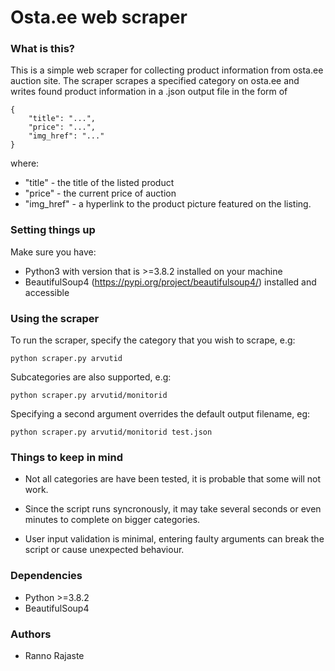 # Osta.ee web scraper

### What is this?
This is a simple web scraper for collecting product information from osta.ee auction site.
The scraper scrapes a specified category on osta.ee and writes found product information in a .json output file in the form of
```
{
    "title": "...",
    "price": "...",
    "img_href": "..."
}
```
where:
* "title" - the title of the listed product
* "price" - the current price of auction
* "img_href" - a hyperlink to the product picture featured on the listing.


### Setting things up

Make sure you have:

* Python3 with version that is >=3.8.2 installed on your machine
* BeautifulSoup4 (https://pypi.org/project/beautifulsoup4/) installed and accessible
### Using the scraper

To run the scraper, specify the category that you wish to scrape, e.g:
```
python scraper.py arvutid
```
Subcategories are also supported, e.g:
```
python scraper.py arvutid/monitorid
```
Specifying a second argument overrides the default output filename, eg:
```
python scraper.py arvutid/monitorid test.json
```
### Things to keep in mind
* Not all categories are have been tested, it is probable that some will not work.

* Since the script runs syncronously, it may take several seconds or even minutes to complete on bigger categories. 

* User input validation is minimal, entering faulty arguments can break the script or cause unexpected behaviour.
### Dependencies
* Python >=3.8.2
* BeautifulSoup4
### Authors
* Ranno Rajaste
